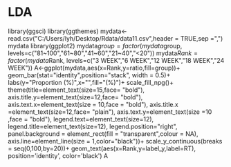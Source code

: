 # LDA
library(ggsci)
library(ggthemes)
mydata<-read.csv("C:/Users/lyh/Desktop/Rdata/data11.csv",header = TRUE,sep =",")
mydata
library(ggplot2)
mydata$group = factor(mydata$group, levels=c("81~100","61~80","41~60","21~40","<20"))
mydata$Rank = factor(mydata$Rank, levels=c("3 WEEK","6 WEEK","12 WEEK","18 WEEK","24 WEEK"))
A<-ggplot(mydata,aes(x=Rank,y=ratio,fill=group))+
  geom_bar(stat="identity",position="stack", width = 0.5)+
  labs(y="Proportion (%)",x="",fill="(%)")+
  scale_fill_npg()+
  theme(title=element_text(size=15,face= "bold"),
        axis.title.y=element_text(size=12,face= "bold"),
        axis.text.x=element_text(size = 10,face = "bold"),
        axis.title.x =element_text(size=12,face= "plain"),
        axis.text.y=element_text(size =10 ,face = "bold"),
        legend.text=element_text(size=12),
        legend.title=element_text(size=12),
        legend.position="right",
        panel.background = element_rect(fill = "transparent",colour = NA),
        axis.line=element_line(size = 1,color="black"))+
  scale_y_continuous(breaks = seq(0,100,by=20))+
  geom_text(aes(x=Rank,y=label_y,label=RT),
            position='identity', color='black')
A
